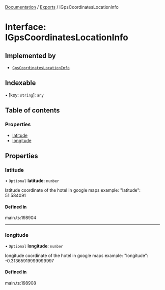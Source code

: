 [Documentation](../README.md) / [Exports](../modules.md) / IGpsCoordinatesLocationInfo

# Interface: IGpsCoordinatesLocationInfo

## Implemented by

- [`GpsCoordinatesLocationInfo`](../classes/GpsCoordinatesLocationInfo.md)

## Indexable

▪ [key: `string`]: `any`

## Table of contents

### Properties

- [latitude](IGpsCoordinatesLocationInfo.md#latitude)
- [longitude](IGpsCoordinatesLocationInfo.md#longitude)

## Properties

### latitude

• `Optional` **latitude**: `number`

latitude coordinate of the hotel in google maps
example:
"latitude": 51.584091

#### Defined in

main.ts:198904

___

### longitude

• `Optional` **longitude**: `number`

longitude coordinate of the hotel in google maps
example:
"longitude": -0.31365919999999997

#### Defined in

main.ts:198908
